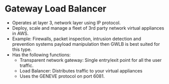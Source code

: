 # Gateway Load Balancer

- Operates at layer 3, network layer using IP protocol.
- Deploy, scale and manage a fleet of 3rd party network virtual appliances in AWS.
- Example: Firewalls, packet inspection, intrusion detection and prevention systems
  payload manipulation then GWLB is best suited for this type.
- Has the following functions:
  - Transparent network gateway: Single entry/exit point for all the user traffic.
  - Load Balancer: Distributes traffic to your virtual appliances
  - Uses the GENEVE protocol on port 6081.
